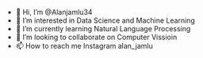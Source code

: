 - 👋 Hi, I’m @Alanjamlu34
- 👀 I’m interested in Data Science and Machine Learning
- 🌱 I’m currently learning Natural Language Processing
- 💞️ I’m looking to collaborate on Computer Vissioin
- 📫 How to reach me Instagram alan_jamlu

<!---
Alanjamlu34/Alanjamlu34 is a ✨ special ✨ repository because its `README.md` (this file) appears on your GitHub profile.
You can click the Preview link to take a look at your changes.
--->
